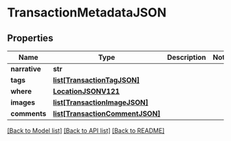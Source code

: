 # TransactionMetadataJSON

## Properties
Name | Type | Description | Notes
------------ | ------------- | ------------- | -------------
**narrative** | **str** |  | 
**tags** | [**list[TransactionTagJSON]**](TransactionTagJSON.md) |  | 
**where** | [**LocationJSONV121**](LocationJSONV121.md) |  | 
**images** | [**list[TransactionImageJSON]**](TransactionImageJSON.md) |  | 
**comments** | [**list[TransactionCommentJSON]**](TransactionCommentJSON.md) |  | 

[[Back to Model list]](../README.md#documentation-for-models) [[Back to API list]](../README.md#documentation-for-api-endpoints) [[Back to README]](../README.md)


